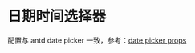 # 日期时间选择器

配置与 antd date picker 一致，参考：[date picker props](https://antdv.com/components/date-picker-cn#api)
